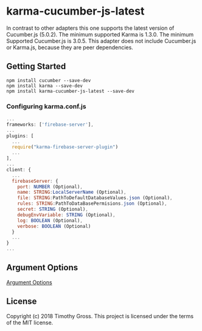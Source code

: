 # karma-cucumber-js-latest

In contrast to other adapters this one supports the latest version of Cucumber.js (5.0.2). The minimum supported Karma is 1.3.0. The minimum Supported Cucumber.js is 3.0.5. This adapter does not include Cucumber.js or Karma.js, because they are peer dependencies.

## Getting Started

```Shell
npm install cucumber --save-dev
npm install karma --save-dev
npm install karma-cucumber-js-latest --save-dev
```

### Configuring karma.conf.js

```JavaScript
...
frameworks: ['firebase-server'],
...
plugins: [
  ...
  require("karma-firebase-server-plugin")
  ...
],
...
client: { 
  ...
  firebaseServer: {
	port: NUMBER (Optional), 
	name: STRING:LocalServerName (Optional),
	file: STRING:PathToDefaultDatabaseValues.json (Optional),
	rules: STRING:PathToDataBasePermisions.json (Optional),
	secret: STRING (Optional),
	debugEnvVariable: STRING (Optional),
	log: BOOLEAN (Optional),
	verbose: BOOLEAN (Optional)
  }
  ... 
}
...
```

## Argument Options 

[Argument Options](https://github.com/urish/firebase-server#command-line-interface)

## License
Copyright (c) 2018 Timothy Gross.
This project is licensed under the terms of the MIT license.
